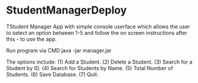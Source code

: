 # StudentManagerDeploy
TStudent Manager App with simple console userface which allows the user to select an option between 1-5 and follow the on screen instructions after this - to use the app.

Run program via CMD java -jar manager.jar

The options include: (1) Add a Student. (2) Delete a Student. (3) Search for a Student by ID. (4) Search for Students by Name. (5) Total Number of Students. (6) Save Database. (7) Quit.
